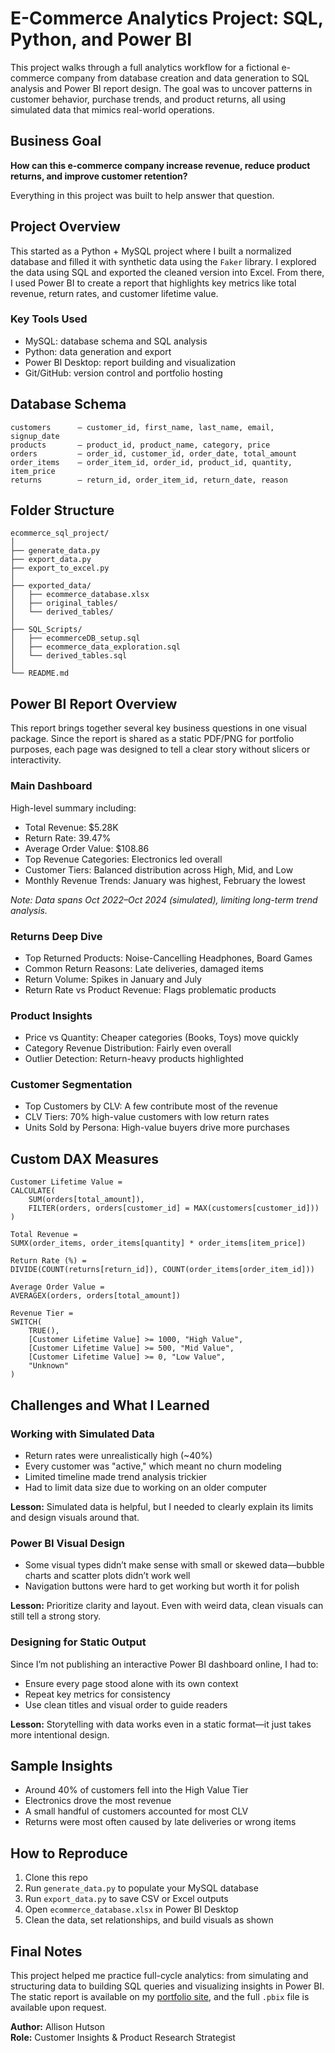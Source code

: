 # E-Commerce Analytics Project: SQL, Python, and Power BI

This project walks through a full analytics workflow for a fictional e-commerce company from database creation and data generation to SQL analysis and Power BI report design. The goal was to uncover patterns in customer behavior, purchase trends, and product returns, all using simulated data that mimics real-world operations.

## Business Goal

**How can this e-commerce company increase revenue, reduce product returns, and improve customer retention?**

Everything in this project was built to help answer that question.

## Project Overview

This started as a Python + MySQL project where I built a normalized database and filled it with synthetic data using the `Faker` library. I explored the data using SQL and exported the cleaned version into Excel. From there, I used Power BI to create a report that highlights key metrics like total revenue, return rates, and customer lifetime value.

### Key Tools Used

- MySQL: database schema and SQL analysis
- Python: data generation and export
- Power BI Desktop: report building and visualization
- Git/GitHub: version control and portfolio hosting

## Database Schema

```
customers      — customer_id, first_name, last_name, email, signup_date  
products       — product_id, product_name, category, price  
orders         — order_id, customer_id, order_date, total_amount  
order_items    — order_item_id, order_id, product_id, quantity, item_price  
returns        — return_id, order_item_id, return_date, reason  
```

## Folder Structure

```
ecommerce_sql_project/
│
├── generate_data.py          
├── export_data.py            
├── export_to_excel.py        
│
├── exported_data/
│   ├── ecommerce_database.xlsx     
│   ├── original_tables/            
│   └── derived_tables/             
│
├── SQL_Scripts/
│   ├── ecommerceDB_setup.sql           
│   ├── ecommerce_data_exploration.sql  
│   └── derived_tables.sql              
│
└── README.md
```

## Power BI Report Overview

This report brings together several key business questions in one visual package. Since the report is shared as a static PDF/PNG for portfolio purposes, each page was designed to tell a clear story without slicers or interactivity.

### Main Dashboard

High-level summary including:

- Total Revenue: $5.28K  
- Return Rate: 39.47%  
- Average Order Value: $108.86  
- Top Revenue Categories: Electronics led overall  
- Customer Tiers: Balanced distribution across High, Mid, and Low  
- Monthly Revenue Trends: January was highest, February the lowest  

*Note: Data spans Oct 2022–Oct 2024 (simulated), limiting long-term trend analysis.*

### Returns Deep Dive

- Top Returned Products: Noise-Cancelling Headphones, Board Games  
- Common Return Reasons: Late deliveries, damaged items  
- Return Volume: Spikes in January and July  
- Return Rate vs Product Revenue: Flags problematic products  

### Product Insights

- Price vs Quantity: Cheaper categories (Books, Toys) move quickly  
- Category Revenue Distribution: Fairly even overall  
- Outlier Detection: Return-heavy products highlighted  

### Customer Segmentation

- Top Customers by CLV: A few contribute most of the revenue  
- CLV Tiers: 70% high-value customers with low return rates  
- Units Sold by Persona: High-value buyers drive more purchases  

## Custom DAX Measures

```DAX
Customer Lifetime Value = 
CALCULATE(
    SUM(orders[total_amount]), 
    FILTER(orders, orders[customer_id] = MAX(customers[customer_id]))
)

Total Revenue = 
SUMX(order_items, order_items[quantity] * order_items[item_price])

Return Rate (%) = 
DIVIDE(COUNT(returns[return_id]), COUNT(order_items[order_item_id]))

Average Order Value = 
AVERAGEX(orders, orders[total_amount])

Revenue Tier = 
SWITCH(
    TRUE(),
    [Customer Lifetime Value] >= 1000, "High Value",
    [Customer Lifetime Value] >= 500, "Mid Value",
    [Customer Lifetime Value] >= 0, "Low Value",
    "Unknown"
)
```

## Challenges and What I Learned

### Working with Simulated Data

- Return rates were unrealistically high (~40%)
- Every customer was "active," which meant no churn modeling
- Limited timeline made trend analysis trickier
- Had to limit data size due to working on an older computer

**Lesson:** Simulated data is helpful, but I needed to clearly explain its limits and design visuals around that.

### Power BI Visual Design

- Some visual types didn’t make sense with small or skewed data—bubble charts and scatter plots didn’t work well
- Navigation buttons were hard to get working but worth it for polish

**Lesson:** Prioritize clarity and layout. Even with weird data, clean visuals can still tell a strong story.

### Designing for Static Output

Since I’m not publishing an interactive Power BI dashboard online, I had to:
- Ensure every page stood alone with its own context
- Repeat key metrics for consistency
- Use clean titles and visual order to guide readers

**Lesson:** Storytelling with data works even in a static format—it just takes more intentional design.

## Sample Insights

- Around 40% of customers fell into the High Value Tier  
- Electronics drove the most revenue  
- A small handful of customers accounted for most CLV  
- Returns were most often caused by late deliveries or wrong items

## How to Reproduce

1. Clone this repo  
2. Run `generate_data.py` to populate your MySQL database  
3. Run `export_data.py` to save CSV or Excel outputs  
4. Open `ecommerce_database.xlsx` in Power BI Desktop  
5. Clean the data, set relationships, and build visuals as shown

## Final Notes

This project helped me practice full-cycle analytics: from simulating and structuring data to building SQL queries and visualizing insights in Power BI. The static report is available on my [portfolio site](https://ahutson881.github.io/allisonh-portfolio/#), and the full `.pbix` file is available upon request.

**Author:** Allison Hutson  
**Role:** Customer Insights & Product Research Strategist
